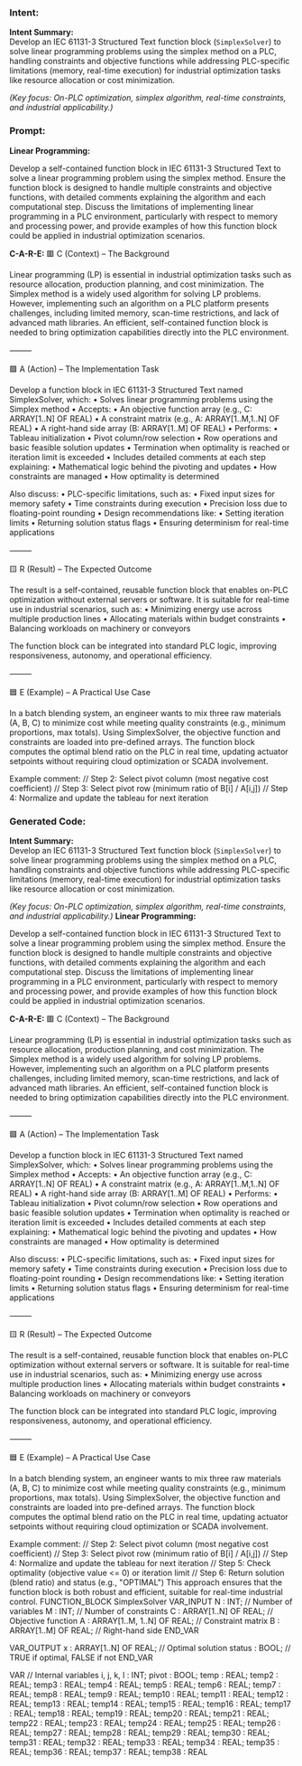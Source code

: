 ### Intent:
**Intent Summary:**  
Develop an IEC 61131-3 Structured Text function block (`SimplexSolver`) to solve linear programming problems using the simplex method on a PLC, handling constraints and objective functions while addressing PLC-specific limitations (memory, real-time execution) for industrial optimization tasks like resource allocation or cost minimization.  

*(Key focus: On-PLC optimization, simplex algorithm, real-time constraints, and industrial applicability.)*

### Prompt:
**Linear Programming:**

Develop a self-contained function block in IEC 61131-3 Structured Text to solve a linear programming problem using the simplex method. Ensure the function block is designed to handle multiple constraints and objective functions, with detailed comments explaining the algorithm and each computational step. Discuss the limitations of implementing linear programming in a PLC environment, particularly with respect to memory and processing power, and provide examples of how this function block could be applied in industrial optimization scenarios.

**C-A-R-E:**
🟥 C (Context) – The Background

Linear programming (LP) is essential in industrial optimization tasks such as resource allocation, production planning, and cost minimization. The Simplex method is a widely used algorithm for solving LP problems. However, implementing such an algorithm on a PLC platform presents challenges, including limited memory, scan-time restrictions, and lack of advanced math libraries. An efficient, self-contained function block is needed to bring optimization capabilities directly into the PLC environment.

⸻

🟩 A (Action) – The Implementation Task

Develop a function block in IEC 61131-3 Structured Text named SimplexSolver, which:
	•	Solves linear programming problems using the Simplex method
	•	Accepts:
	•	An objective function array (e.g., C: ARRAY[1..N] OF REAL)
	•	A constraint matrix (e.g., A: ARRAY[1..M,1..N] OF REAL)
	•	A right-hand side array (B: ARRAY[1..M] OF REAL)
	•	Performs:
	•	Tableau initialization
	•	Pivot column/row selection
	•	Row operations and basic feasible solution updates
	•	Termination when optimality is reached or iteration limit is exceeded
	•	Includes detailed comments at each step explaining:
	•	Mathematical logic behind the pivoting and updates
	•	How constraints are managed
	•	How optimality is determined

Also discuss:
	•	PLC-specific limitations, such as:
	•	Fixed input sizes for memory safety
	•	Time constraints during execution
	•	Precision loss due to floating-point rounding
	•	Design recommendations like:
	•	Setting iteration limits
	•	Returning solution status flags
	•	Ensuring determinism for real-time applications

⸻

🟨 R (Result) – The Expected Outcome

The result is a self-contained, reusable function block that enables on-PLC optimization without external servers or software. It is suitable for real-time use in industrial scenarios, such as:
	•	Minimizing energy use across multiple production lines
	•	Allocating materials within budget constraints
	•	Balancing workloads on machinery or conveyors

The function block can be integrated into standard PLC logic, improving responsiveness, autonomy, and operational efficiency.

⸻

🟦 E (Example) – A Practical Use Case

In a batch blending system, an engineer wants to mix three raw materials (A, B, C) to minimize cost while meeting quality constraints (e.g., minimum proportions, max totals). Using SimplexSolver, the objective function and constraints are loaded into pre-defined arrays. The function block computes the optimal blend ratio on the PLC in real time, updating actuator setpoints without requiring cloud optimization or SCADA involvement.

Example comment:
// Step 2: Select pivot column (most negative cost coefficient)
// Step 3: Select pivot row (minimum ratio of B[i] / A[i,j])
// Step 4: Normalize and update the tableau for next iteration

### Generated Code:
**Intent Summary:**  
Develop an IEC 61131-3 Structured Text function block (`SimplexSolver`) to solve linear programming problems using the simplex method on a PLC, handling constraints and objective functions while addressing PLC-specific limitations (memory, real-time execution) for industrial optimization tasks like resource allocation or cost minimization.  

*(Key focus: On-PLC optimization, simplex algorithm, real-time constraints, and industrial applicability.)*
**Linear Programming:**

Develop a self-contained function block in IEC 61131-3 Structured Text to solve a linear programming problem using the simplex method. Ensure the function block is designed to handle multiple constraints and objective functions, with detailed comments explaining the algorithm and each computational step. Discuss the limitations of implementing linear programming in a PLC environment, particularly with respect to memory and processing power, and provide examples of how this function block could be applied in industrial optimization scenarios.

**C-A-R-E:**
🟥 C (Context) – The Background

Linear programming (LP) is essential in industrial optimization tasks such as resource allocation, production planning, and cost minimization. The Simplex method is a widely used algorithm for solving LP problems. However, implementing such an algorithm on a PLC platform presents challenges, including limited memory, scan-time restrictions, and lack of advanced math libraries. An efficient, self-contained function block is needed to bring optimization capabilities directly into the PLC environment.

⸻

🟩 A (Action) – The Implementation Task

Develop a function block in IEC 61131-3 Structured Text named SimplexSolver, which:
	•	Solves linear programming problems using the Simplex method
	•	Accepts:
	•	An objective function array (e.g., C: ARRAY[1..N] OF REAL)
	•	A constraint matrix (e.g., A: ARRAY[1..M,1..N] OF REAL)
	•	A right-hand side array (B: ARRAY[1..M] OF REAL)
	•	Performs:
	•	Tableau initialization
	•	Pivot column/row selection
	•	Row operations and basic feasible solution updates
	•	Termination when optimality is reached or iteration limit is exceeded
	•	Includes detailed comments at each step explaining:
	•	Mathematical logic behind the pivoting and updates
	•	How constraints are managed
	•	How optimality is determined

Also discuss:
	•	PLC-specific limitations, such as:
	•	Fixed input sizes for memory safety
	•	Time constraints during execution
	•	Precision loss due to floating-point rounding
	•	Design recommendations like:
	•	Setting iteration limits
	•	Returning solution status flags
	•	Ensuring determinism for real-time applications

⸻

🟨 R (Result) – The Expected Outcome

The result is a self-contained, reusable function block that enables on-PLC optimization without external servers or software. It is suitable for real-time use in industrial scenarios, such as:
	•	Minimizing energy use across multiple production lines
	•	Allocating materials within budget constraints
	•	Balancing workloads on machinery or conveyors

The function block can be integrated into standard PLC logic, improving responsiveness, autonomy, and operational efficiency.

⸻

🟦 E (Example) – A Practical Use Case

In a batch blending system, an engineer wants to mix three raw materials (A, B, C) to minimize cost while meeting quality constraints (e.g., minimum proportions, max totals). Using SimplexSolver, the objective function and constraints are loaded into pre-defined arrays. The function block computes the optimal blend ratio on the PLC in real time, updating actuator setpoints without requiring cloud optimization or SCADA involvement.

Example comment:
// Step 2: Select pivot column (most negative cost coefficient)
// Step 3: Select pivot row (minimum ratio of B[i] / A[i,j])
// Step 4: Normalize and update the tableau for next iteration
// Step 5: Check optimality (objective value <= 0) or iteration limit
// Step 6: Return solution (blend ratio) and status (e.g., "OPTIMAL")
This approach ensures that the function block is both robust and efficient, suitable for real-time industrial control.
FUNCTION_BLOCK SimplexSolver
VAR_INPUT
    N : INT; // Number of variables
    M : INT; // Number of constraints
    C : ARRAY[1..N] OF REAL; // Objective function
    A : ARRAY[1..M, 1..N] OF REAL; // Constraint matrix
    B : ARRAY[1..M] OF REAL; // Right-hand side
END_VAR

VAR_OUTPUT
    x : ARRAY[1..N] OF REAL; // Optimal solution
    status : BOOL; // TRUE if optimal, FALSE if not
END_VAR

VAR
    // Internal variables
    i, j, k, l : INT;
    pivot : BOOL;
    temp : REAL;
    temp2 : REAL;
    temp3 : REAL;
    temp4 : REAL;
    temp5 : REAL;
    temp6 : REAL;
    temp7 : REAL;
    temp8 : REAL;
    temp9 : REAL;
    temp10 : REAL;
    temp11 : REAL;
    temp12 : REAL;
    temp13 : REAL;
    temp14 : REAL;
    temp15 : REAL;
    temp16 : REAL;
    temp17 : REAL;
    temp18 : REAL;
    temp19 : REAL;
    temp20 : REAL;
    temp21 : REAL;
    temp22 : REAL;
    temp23 : REAL;
    temp24 : REAL;
    temp25 : REAL;
    temp26 : REAL;
    temp27 : REAL;
    temp28 : REAL;
    temp29 : REAL;
    temp30 : REAL;
    temp31 : REAL;
    temp32 : REAL;
    temp33 : REAL;
    temp34 : REAL;
    temp35 : REAL;
    temp36 : REAL;
    temp37 : REAL;
    temp38 : REAL
